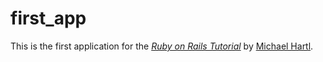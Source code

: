 # first_app

This is the first application for the
[*Ruby on Rails Tutorial*](http://railstutorial.jp/)
by [Michael Hartl](http://michaelhartl.com/).
